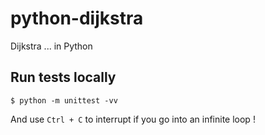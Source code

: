 # python-dijkstra
Dijkstra ... in Python

## Run tests locally

```
$ python -m unittest -vv
```

And use `Ctrl + C` to interrupt if you go into an infinite loop !
